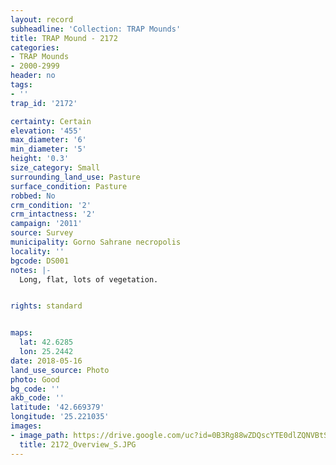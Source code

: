 ```yaml
---
layout: record
subheadline: 'Collection: TRAP Mounds'
title: TRAP Mound - 2172
categories:
- TRAP Mounds
- 2000-2999
header: no
tags:
- ''
trap_id: '2172'

certainty: Certain
elevation: '455'
max_diameter: '6'
min_diameter: '5'
height: '0.3'
size_category: Small
surrounding_land_use: Pasture
surface_condition: Pasture
robbed: No
crm_condition: '2'
crm_intactness: '2'
campaign: '2011'
source: Survey
municipality: Gorno Sahrane necropolis
locality: ''
bgcode: DS001
notes: |-
  Long, flat, lots of vegetation.


rights: standard


maps:
  lat: 42.6285
  lon: 25.2442
date: 2018-05-16
land_use_source: Photo
photo: Good
bg_code: ''
akb_code: ''
latitude: '42.669379'
longitude: '25.221035'
images:
- image_path: https://drive.google.com/uc?id=0B3Rg88wZDQscYTE0dlZQNVBtSG8
  title: 2172_Overview_S.JPG
---
```

